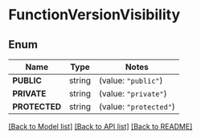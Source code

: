 # FunctionVersionVisibility

## Enum
Name | Type | Notes
------------ | ------------- | -------------
**PUBLIC** | string | (value: `"public"`)
**PRIVATE** | string | (value: `"private"`)
**PROTECTED** | string | (value: `"protected"`)


[[Back to Model list]](../README.md#documentation-for-models) [[Back to API list]](../README.md#documentation-for-api-endpoints) [[Back to README]](../README.md)


